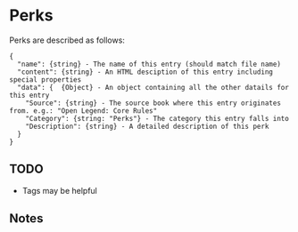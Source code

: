 # Perks

Perks are described as follows:
```
{
  "name": {string} - The name of this entry (should match file name)
  "content": {string} - An HTML desciption of this entry including special properties
  "data": {  {Object} - An object containing all the other datails for this entry
    "Source": {string} - The source book where this entry originates from. e.g.: "Open Legend: Core Rules"
    "Category": {string: "Perks"} - The category this entry falls into
    "Description": {string} - A detailed description of this perk
  }
}
```

## TODO
*  Tags may be helpful

## Notes